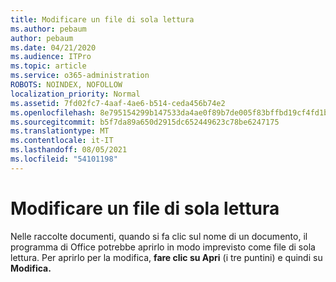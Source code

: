 ```yaml
---
title: Modificare un file di sola lettura
ms.author: pebaum
author: pebaum
ms.date: 04/21/2020
ms.audience: ITPro
ms.topic: article
ms.service: o365-administration
ROBOTS: NOINDEX, NOFOLLOW
localization_priority: Normal
ms.assetid: 7fd02fc7-4aaf-4ae6-b514-ceda456b74e2
ms.openlocfilehash: 8e795154299b147533da4ae0f89b7de005f83bffbd19cf4fd1b03c0d16d5598c
ms.sourcegitcommit: b5f7da89a650d2915dc652449623c78be6247175
ms.translationtype: MT
ms.contentlocale: it-IT
ms.lasthandoff: 08/05/2021
ms.locfileid: "54101198"
---
```

# <a name="edit-a-read-only-file"></a>Modificare un file di sola lettura

Nelle raccolte documenti, quando si fa clic sul nome di un documento, il programma di Office potrebbe aprirlo in modo imprevisto come file di sola lettura. Per aprirlo per la modifica, **fare clic su Apri** (i tre puntini) e quindi su **Modifica.**
  

